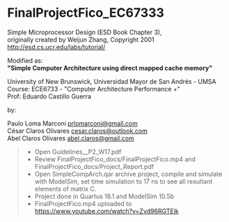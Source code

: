 # FinalProjectFico_EC67333

Simple Microprocessor Design (ESD Book Chapter 3),              
originally created by Weijun Zhang, Copyright 2001                      
http://esd.cs.ucr.edu/labs/tutorial/

Modified as:      
**"Simple Computer Architecture using direct mapped cache memory"**  

University of New Brunswick, Universidad Mayor de San Andrés - UMSA
Course: ECE6733 - "Computer Architecture Performance +"     
Prof: Eduardo Castillo Guerra               
    
by: 		

Paulo Loma Marconi 			prlomarconi@gmail.com       
César Claros Olivares   	cesar.claros@outlook.com        
Abel Claros Olivares		abel.claros@gmail.com           

>- Open Guidelines__P2_W17.pdf       
>- Review FinalProjectFico_docs/FinalProjectFico.mp4 and FinalProjectFico_docs/Project_Report.pdf
>- Open SimpleCompArch.qar archive project, compile and simulate with ModelSim, set time simulation to 17 ns to see all resultant elements of matrix C.
>- Project done in Quartus 16.1 and ModelSim 10.5b
>- FinalProjectFico.mp4 uploaded to  https://www.youtube.com/watch?v=Zvd96RGTEjk

